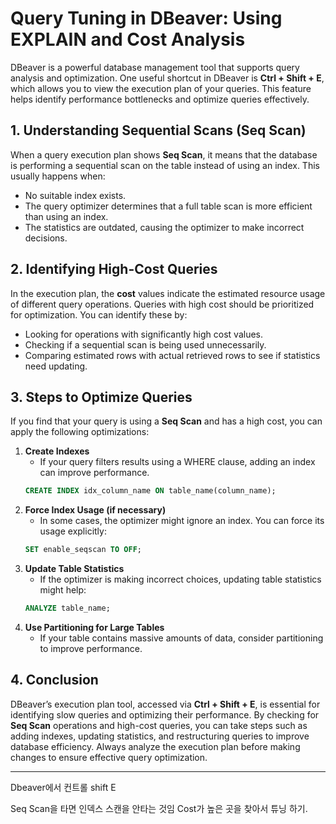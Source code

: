 # Query Tuning in DBeaver: Using EXPLAIN and Cost Analysis

DBeaver is a powerful database management tool that supports query analysis and optimization. One useful shortcut in DBeaver is **Ctrl + Shift + E**, which allows you to view the execution plan of your queries. This feature helps identify performance bottlenecks and optimize queries effectively.

## 1. Understanding Sequential Scans (Seq Scan)
When a query execution plan shows **Seq Scan**, it means that the database is performing a sequential scan on the table instead of using an index. This usually happens when:
- No suitable index exists.
- The query optimizer determines that a full table scan is more efficient than using an index.
- The statistics are outdated, causing the optimizer to make incorrect decisions.

## 2. Identifying High-Cost Queries
In the execution plan, the **cost** values indicate the estimated resource usage of different query operations. Queries with high cost should be prioritized for optimization. You can identify these by:
- Looking for operations with significantly high cost values.
- Checking if a sequential scan is being used unnecessarily.
- Comparing estimated rows with actual retrieved rows to see if statistics need updating.

## 3. Steps to Optimize Queries
If you find that your query is using a **Seq Scan** and has a high cost, you can apply the following optimizations:

1. **Create Indexes**
   - If your query filters results using a WHERE clause, adding an index can improve performance.
   ```sql
   CREATE INDEX idx_column_name ON table_name(column_name);
   ```
2. **Force Index Usage (if necessary)**
   - In some cases, the optimizer might ignore an index. You can force its usage explicitly:
   ```sql
   SET enable_seqscan TO OFF;
   ```
3. **Update Table Statistics**
   - If the optimizer is making incorrect choices, updating table statistics might help:
   ```sql
   ANALYZE table_name;
   ```
4. **Use Partitioning for Large Tables**
   - If your table contains massive amounts of data, consider partitioning to improve performance.

## 4. Conclusion
DBeaver’s execution plan tool, accessed via **Ctrl + Shift + E**, is essential for identifying slow queries and optimizing their performance. By checking for **Seq Scan** operations and high-cost queries, you can take steps such as adding indexes, updating statistics, and restructuring queries to improve database efficiency. Always analyze the execution plan before making changes to ensure effective query optimization.

---

Dbeaver에서 컨트롤 shift E

Seq Scan을 타면 인덱스 스캔을 안타는 것임
Cost가 높은 곳을 찾아서 튜닝 하기.
